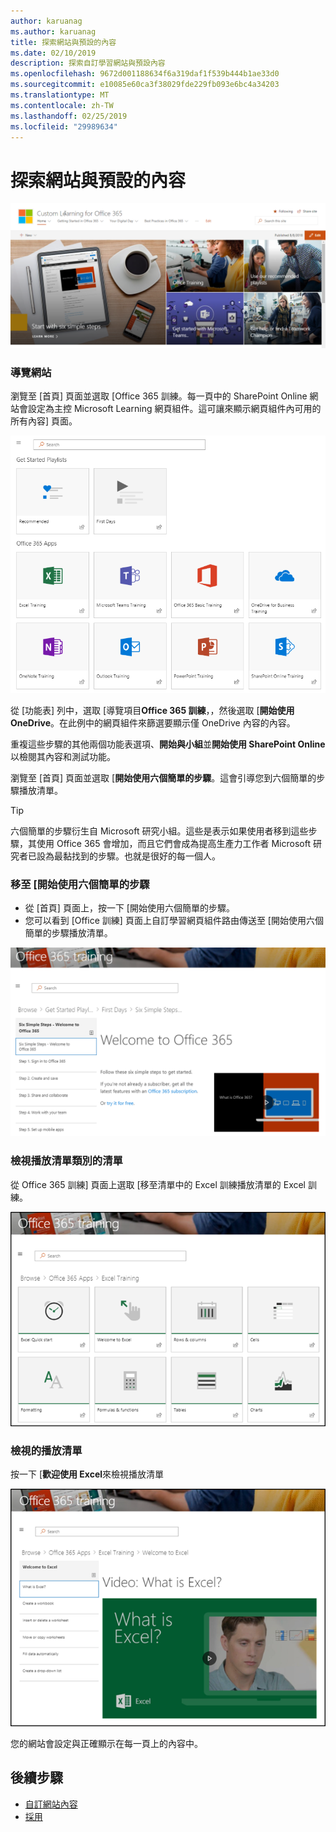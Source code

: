 ```yaml
---
author: karuanag
ms.author: karuanag
title: 探索網站與預設的內容
ms.date: 02/10/2019
description: 探索自訂學習網站與預設內容
ms.openlocfilehash: 9672d001188634f6a319daf1f539b444b1ae33d0
ms.sourcegitcommit: e10085e60ca3f38029fde229fb093e6bc4a34203
ms.translationtype: MT
ms.contentlocale: zh-TW
ms.lasthandoff: 02/25/2019
ms.locfileid: "29989634"
---
```

# <a name="explore-the-site-and-default-content"></a>探索網站與預設的內容

![六個簡單的步驟](media/clo365homepage.png)

### <a name="tour-the-site"></a>導覽網站 

瀏覽至 [首頁] 頁面並選取 [Office 365 訓練。每一頁中的 SharePoint Online 網站會設定為主控 Microsoft Learning 網頁組件。這可讓來顯示網頁組件內可用的所有內容] 頁面。

![網頁組件](media/webpart.PNG)

從 [功能表] 列中，選取 [導覽項目**Office 365 訓練**，，然後選取 [**開始使用 OneDrive**。在此例中的網頁組件來篩選要顯示僅 OneDrive 內容的內容。

重複這些步驟的其他兩個功能表選項、**開始與小組**並**開始使用 SharePoint Online**以檢閱其內容和測試功能。

瀏覽至 [首頁] 頁面並選取 [**開始使用六個簡單的步驟**。這會引導您到六個簡單的步驟播放清單。

> [!TIP]
> 六個簡單的步驟衍生自 Microsoft 研究小組。這些是表示如果使用者移到這些步驟，其使用 Office 365 會增加，而且它們會成為提高生產力工作者 Microsoft 研究者已設為最黏找到的步驟。也就是很好的每一個人。

### <a name="go-to-start-with-six-simple-steps"></a>移至 [開始使用六個簡單的步驟
- 從 [首頁] 頁面上，按一下 [開始使用六個簡單的步驟。 
- 您可以看到 [Office 訓練] 頁面上自訂學習網頁組件路由傳送至 [開始使用六個簡單的步驟播放清單。  

![六個步驟播放清單](media/clo365sixsteps.png)

### <a name="view-a-list-of-playlists-for-a-category"></a>檢視播放清單類別的清單

從 Office 365 訓練] 頁面上選取 [移至清單中的 Excel 訓練播放清單的 Excel 訓練。

![content_excel.png](media/content_excel.png)

### <a name="view-a-playlist"></a>檢視的播放清單

按一下 [**歡迎使用 Excel**來檢視播放清單

![content_exwel.png](media/content_exwel.png)

您的網站會設定與正確顯示在每一頁上的內容中。 

## <a name="next-steps"></a>後續步驟
- [自訂網站內容](customization.md)
- [採用](driveadoption.md) 
